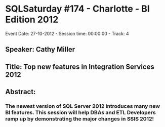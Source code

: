 # SQLSaturday #174 - Charlotte - BI Edition 2012
Event Date: 27-10-2012 - Session time: 00:00:00 - Track: 4
## Speaker: Cathy  Miller
## Title: Top new features in Integration Services 2012
## Abstract:
### The newest version of SQL Server 2012 introduces many new BI features. This session will help DBAs and ETL Developers ramp up by demonstrating the major changes in SSIS 2012! 
